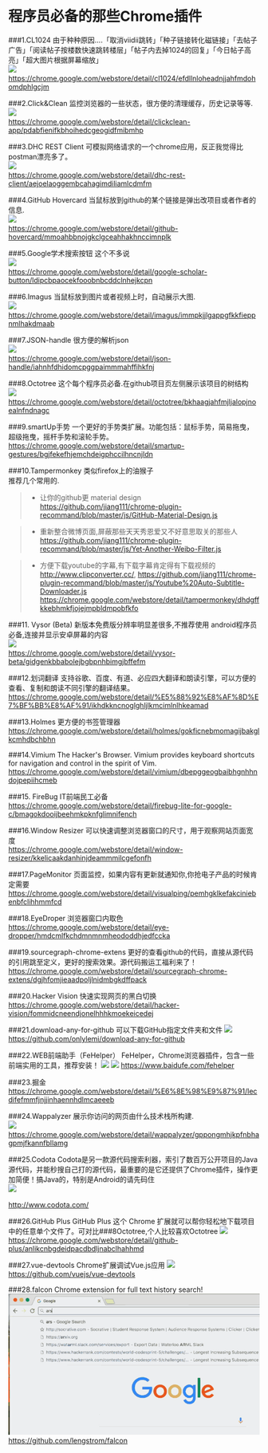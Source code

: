 # 程序员必备的那些Chrome插件

###1.CL1024
由于种种原因....「取消viidii跳转」「种子链接转化磁链接」「去帖子广告」「阅读帖子按楼数快速跳转楼层」「帖子内去掉1024的回复」「今日帖子高亮」「超大图片根据屏幕缩放」 <br />
![](https://raw.githubusercontent.com/jiang111/chrome-plugin-recommand/master/img/cl1024.png) <br />
https://chrome.google.com/webstore/detail/cl1024/efdllnloheadnjjahfmdohomdphlgcjm

###2.Click&Clean
监控浏览器的一些状态，很方便的清理缓存，历史记录等等. <br />
![](https://raw.githubusercontent.com/jiang111/chrome-plugin-recommand/master/img/cleanclear.png) <br />
https://chrome.google.com/webstore/detail/clickclean-app/pdabfienifkbhoihedcgeogidfmibmhp

###3.DHC REST Client
可模拟网络请求的一个chrome应用，反正我觉得比postman漂亮多了。 <br />
![](https://raw.githubusercontent.com/jiang111/chrome-plugin-recommand/master/img/dhc.png)  <br />
https://chrome.google.com/webstore/detail/dhc-rest-client/aejoelaoggembcahagimdiliamlcdmfm

###4.GitHub Hovercard
当鼠标放到github的某个链接是弹出改项目或者作者的信息. <br />
![](https://raw.githubusercontent.com/jiang111/chrome-plugin-recommand/master/img/GitHubHovercard.png) <br />
https://chrome.google.com/webstore/detail/github-hovercard/mmoahbbnojgkclgceahhakhnccimnplk

###5.Google学术搜索按钮
这个不多说 <br />
![](https://raw.githubusercontent.com/jiang111/chrome-plugin-recommand/master/img/Googlesearch.png) <br />
https://chrome.google.com/webstore/detail/google-scholar-button/ldipcbpaocekfooobnbcddclnhejkcpn

###6.Imagus
当鼠标放到图片或者视频上时，自动展示大图.  <br />
![](https://raw.githubusercontent.com/jiang111/chrome-plugin-recommand/master/img/Imagus.png) <br />
https://chrome.google.com/webstore/detail/imagus/immpkjjlgappgfkkfieppnmlhakdmaab

###7.JSON-handle
很方便的解析json <br />
![](https://raw.githubusercontent.com/jiang111/chrome-plugin-recommand/master/img/json_handle.png) <br />
https://chrome.google.com/webstore/detail/json-handle/iahnhfdhidomcpggpaimmmahffihkfnj

###8.Octotree
这个每个程序员必备.在github项目页左侧展示该项目的树结构 <br />
![](https://raw.githubusercontent.com/jiang111/chrome-plugin-recommand/master/img/Octotree.png) <br />
https://chrome.google.com/webstore/detail/octotree/bkhaagjahfmjljalopjnoealnfndnagc

###9.smartUp手势
一个更好的手势类扩展。功能包括：鼠标手势，简易拖曳，超级拖曳，摇杆手势和滚轮手势。 <br />
https://chrome.google.com/webstore/detail/smartup-gestures/bgjfekefhjemchdeigphccilhncnjldn

###10.Tampermonkey
类似firefox上的油猴子 <br />
推荐几个常用的.
>* 让你的github更 material design  https://github.com/jiang111/chrome-plugin-recommand/blob/master/js/GitHub-Material-Design.js  

>* 重新整合微博页面,屏蔽那些天天秀恩爱又不好意思取关的那些人 https://github.com/jiang111/chrome-plugin-recommand/blob/master/js/Yet-Another-Weibo-Filter.js

>* 方便下载youtube的字幕,有下载字幕肯定得有下载视频的 http://www.clipconverter.cc/, https://github.com/jiang111/chrome-plugin-recommand/blob/master/js/Youtube%20Auto-Subtitle-Downloader.js
https://chrome.google.com/webstore/detail/tampermonkey/dhdgffkkebhmkfjojejmpbldmpobfkfo

###11. Vysor (Beta) 新版本免费版分辨率明显差很多,不推荐使用
android程序员必备,连接并显示安卓屏幕的内容 <br />
![](https://raw.githubusercontent.com/jiang111/chrome-plugin-recommand/master/img/vysor.png) <br />
https://chrome.google.com/webstore/detail/vysor-beta/gidgenkbbabolejbgbpnhbimgjbffefm


###12.划词翻译
支持谷歌、百度、有道、必应四大翻译和朗读引擎，可以方便的查看、复制和朗读不同引擎的翻译结果。 <br />
https://chrome.google.com/webstore/detail/%E5%88%92%E8%AF%8D%E7%BF%BB%E8%AF%91/ikhdkkncnoglghljlkmcimlnlhkeamad

###13.Holmes
更方便的书签管理器 <br />
https://chrome.google.com/webstore/detail/holmes/gokficnebmomagijbakglkcmhdbchbhn

###14.Vimium
The Hacker's Browser. Vimium provides keyboard shortcuts for navigation and control in the spirit of Vim. <br />
https://chrome.google.com/webstore/detail/vimium/dbepggeogbaibhgnhhndojpepiihcmeb

###15. FireBug
IT前端民工必备  <br />
https://chrome.google.com/webstore/detail/firebug-lite-for-google-c/bmagokdooijbeehmkpknfglimnifench

###16.Window Resizer
可以快速调整浏览器窗口的尺寸，用于观察网站页面宽度 <br />
https://chrome.google.com/webstore/detail/window-resizer/kkelicaakdanhinjdeammmilcgefonfh

###17.PageMonitor
页面监控，如果内容有更新就通知你,你抢电子产品的时候肯定需要 <br />
https://chrome.google.com/webstore/detail/visualping/pemhgklkefakciniebenbfclihhmmfcd

###18.EyeDroper
浏览器窗口内取色 <br />
https://chrome.google.com/webstore/detail/eye-dropper/hmdcmlfkchdmnmnmheododdhjedfccka

###19.sourcegraph-chrome-extens
更好的查看github的代码，直接从源代码的引用跳至定义，更好的搜索效果。源代码搬运工福利来了！
https://chrome.google.com/webstore/detail/sourcegraph-chrome-extens/dgjhfomjieaadpoljlnidmbgkdffpack

###20.Hacker Vision
快速实现网页的黑白切换
https://chrome.google.com/webstore/detail/hacker-vision/fommidcneendjonelhhhkmoekeicedej

###21.download-any-for-github 
可以下载GitHub指定文件夹和文件 
![](https://raw.githubusercontent.com/onlylemi/res/master/download-any-for-github-preview.png)
https://github.com/onlylemi/download-any-for-github

###22.WEB前端助手（FeHelper）
FeHelper，Chrome浏览器插件，包含一些前端实用的工具，推荐安装！
![](https://static.baidufe.com//fehelper/static/img/fehelper/wpo.png?v=1)
![](https://static.baidufe.com//fehelper/static/img/fehelper/codebeautify.png?v=1)
https://www.baidufe.com/fehelper

###23.掘金
https://chrome.google.com/webstore/detail/%E6%8E%98%E9%87%91/lecdifefmmfjnjjinhaennhdlmcaeeeb

###24.Wappalyzer
展示你访问的网页由什么技术栈所构建. <br />
![](https://raw.githubusercontent.com/jiang111/chrome-plugin-recommand/master/img/wappalyzer.png)
https://chrome.google.com/webstore/detail/wappalyzer/gppongmhjkpfnbhagpmjfkannfbllamg

###25.Codota
Codota是另一款源代码搜索利器，索引了数百万公开项目的Java源代码，并能秒搜自己打的源代码，最重要的是它还提供了Chrome插件，操作更加简便！搞Java的，特别是Android的请先码住 <br />
![](https://raw.githubusercontent.com/jiang111/chrome-plugin-recommand/master/img/codota.jpg)  

http://www.codota.com/

###26.GitHub Plus
GitHub Plus 这个 Chrome 扩展就可以帮你轻松地下载项目中的任意单个文件了。可对比###8Octotree,个人比较喜欢Octotree
![](https://raw.githubusercontent.com/jiang111/chrome-plugin-recommand/master/img/github_plus.png)  <br />
https://chrome.google.com/webstore/detail/github-plus/anlikcnbgdeidpacdbdljnabclhahhmd

###27.vue-devtools
Chrome扩展调试Vue.js应用
![](https://raw.githubusercontent.com/vuejs/vue-devtools/master/media/screenshot.png)
https://github.com/vuejs/vue-devtools

###28.falcon
Chrome extension for full text history search! 
![](https://github.com/lengstrom/falcon/raw/master/Falcon.gif)
https://github.com/lengstrom/falcon




